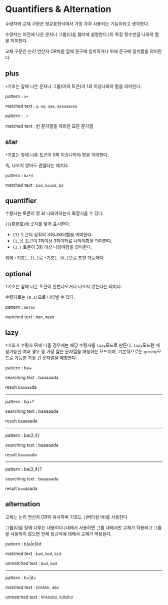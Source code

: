 # Quantifiers & Alternation

수량자와 교체 구문은 정규표현식에서 가장 자주 사용되는 기능이라고 생각한다.

수량자는 이전에 나온 문자나 그룹(다음 챕터에 설명한다.)이 특정 횟수만큼 나와야 함을 의미한다.

교체 구문은 논리 연산자 OR처럼 앞에 문구에 일치하거나 뒤에 문구에 일치함을 의미한다.

## plus
`+`기호는 앞에 나온 문자나 그룹(이하 토큰)이 1회 이상나와야 함을 의미한다.

pattern : `a+`

matched text : `a`, `aa`, `aaa`, `aaaaaaaaa`

pattern : `.+`

matched text : 빈 문자열을 제외한 모든 문자열

## star
`*`기호는 앞에 나온 토큰이 0회 이상나와야 함을 의미한다.

즉, 나오지 않아도 괜찮다는 얘기다.

pattern : `ba*d`

matched text : `bad`, `baaad`, `bd`

## quantifier
수량자는 토큰이 몇 회 나와야하는지 특정지을 수 있다.

`{}`(중괄호)에 숫자를 넣어 표시한다.

- `{3}` 토큰이 정확히 3회나와야함을 의미한다.
- `{1,3}` 토큰이 1회이상 3회이하로 나와야함을 의미한다.
- `{3,}` 토큰이 3회 이상 나와야함을 의미한다.

위에 `+`기호는 `{1,}`로 `*`기호는 `{0,}`으로 표현 가능하다.

## optional
`?`기호는 앞에 나온 토큰이 한번나오거나 나오지 않는다는 의미다.

수량자로는 `{0,1}`으로 나타낼 수 있다.

pattern : `me?an`

matched text : `man`, `mean`

## lazy
`?`기호가 수량자 뒤에 나올 경우에는 해당 수량자를 `lazy`모드로 만든다.
`lazy`모드란 매칭가능한 여러 경우 중 가장 짧은 문자열을 매칭하는 모드이며, 기본적으로는 `greedy`모드로 가능한 가장 긴 문자열을 매칭한다.

pattern : ba+

searching text : baaaaada

result `baaaaa`da

----
pattern : ba+?

searching text : baaaaada

result `ba`aaaada

----
pattern : ba{2,4}

searching text : baaaaada

result `baaaa`ada

----
pattern : ba{2,4}?

searching text : baaaaada

result `baa`aaada

## alternation
교체는 논리 연산자 OR와 유사하며 기호도 `|`(버티컬 바)를 사용한다.

그룹(다음 장에 다루는 내용이다.)내에서 사용하면 그룹 내에서만 교체가 적용되고 그룹을 사용하지 않으면 전체 정규식에 대해서 교체가 젹용된다.

pattern : b(a|e|i)d

matched text : `bad`, `bed`, `bid`

unmatched text : `bud`, `bod`

----
pattern : h+|d+

matched text : `hhhhhh`, `ddd`

unmatched text : `hhhhddd`, `hdhdhd`

